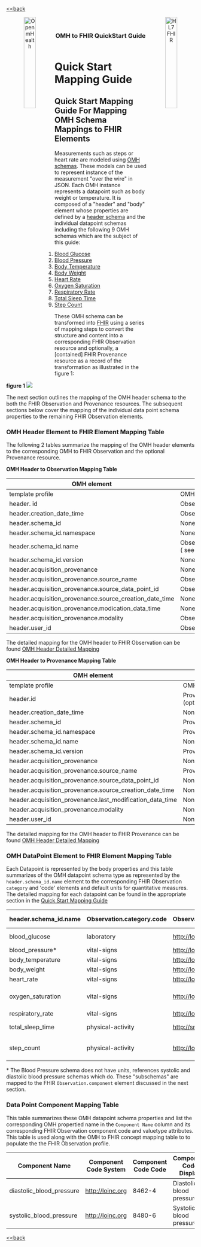 [<<back](../README.md)

<!---
tags: omh2fhir
title: wide-template
--->

<!-- icons -->
<header>
<a href="https://www.openmhealth.org/">
<img align="left" width="25%" height="25%" src="https://www.openmhealth.org/wp-content/themes/openmhealth2015/dist/images/logo@2x.png" alt="Open mHealth">
</a>


<a href="http://hl7.org/fhir">
<img align="right" width="25%" height="25%" src="http://build.fhir.org/assets/images/fhir-logo-www.png" alt="HL7 FHIR">
</a>

<br />

<h3 class="logoHeader" style="text-align: center">OMH to FHIR QuickStart Guide</h3>
</header>


<!-- wide style: to accomodate tables -->



# Quick Start Mapping Guide


## Quick Start Mapping Guide For Mapping OMH Schema Mappings to FHIR Elements

Measurements such as steps or heart rate are modeled using [OMH schemas](https://www.openmhealth.org/documentation/#/schema-docs/schema-library).  These models can be used to represent instance of the measurement "over the wire" in JSON.  Each OMH instance represents a datapoint such as body weight or temperature.  It is composed of a "header" and "body" element whose properties are defined by a [header schema](http://www.openmhealth.org/documentation/#/schema-docs/schema-library/schemas/omh_header) and the individual datapoint schemas including the following 9 OMH schemas which are the subject of this guide:

1. [Blood Glucose](https://www.openmhealth.org/documentation/#/schema-docs/schema-library/schemas/omh_blood-glucose)
1. [Blood Pressure](https://www.openmhealth.org/documentation/#/schema-docs/schema-library/schemas/omh_blood-pressure)
1. [Body Temperature](https://www.openmhealth.org/documentation/#/schema-docs/schema-library/schemas/omh_body-temperature)
1. [Body Weight](https://www.openmhealth.org/documentation/#/schema-docs/schema-library/schemas/omh_body-weight)
1. [Heart Rate](https://www.openmhealth.org/documentation/#/schema-docs/schema-library/schemas/omh_heart-rate)
1. [Oxygen Saturation](https://www.openmhealth.org/documentation/#/schema-docs/schema-library/schemas/omh_oxygen-saturation)
1. [Respiratory Rate](https://www.openmhealth.org/documentation/#/schema-docs/schema-library/schemas/omh_respiratory-rate)
1. [Total Sleep Time](https://www.openmhealth.org/documentation/#/schema-docs/schema-library/schemas/omh_total-sleep-time)
1. [Step Count](https://www.openmhealth.org/documentation/#/schema-docs/schema-library/schemas/omh_step-count)

These OMH schema can be transformed into [FHIR](http://hl7.org/fhir/) using a series of mapping steps to convert the structure and content into a corresponding FHIR Observation resource and optionally, a [contained] FHIR Provenance resource as a record of the transformation as illustrated in the figure 1:

**figure 1**
![](https://i.imgur.com/dMywg9h.png)



The next section outlines the mapping of the OMH header schema to the both the FHIR Observation and Provenance resources. The subsequent sections below cover the mapping of the individual data point schema properties to the remaining FHIR Observation elements.

### OMH Header Element to FHIR Element Mapping Table

The following 2 tables summarize the mapping of the OMH header elements to the corresponding OMH to FHIR Observation and the optional Provenance resource.

**OMH Header to Observation Mapping Table**


| OMH element                                             | FHIR element                                                                |
| ------------------------------------------------------- | --------------------------------------------------------------------------- |
| template profile                                        | OMH to FHIR Observation Profile                                             |
| header. id                                              | Observation.identifier                                                      |
| header.creation_date_time                               | Observation.issued                                                          |
| header.schema_id                                        | None                                                                        |
| header.schema_id.namespace                              | None                                                                        |
| header.schema_id.name                                   | Observation.category,Observation.code ( see datapoint mapping table below ) |
| header.schema_id.version                                | None                                                                        |
| header.acquisition_provenance                           | None                                                                        |
| header.acquisition_provenance.source_name               | Observation.device                                                          |
| header.acquisition_provenance.source_data_point_id      | Observation.identifier                                                      |
| header.acquisition_provenance.source_creation_date_time | None                                                                        |
| header.acquisition_provenance.modication_data_time      | None                                                                        |
| header.acquisition_provenance.modality                  | Observation.device.extension                                                |
| header.user_id                                          | Observation.subject                                                         |
<!--{: .grid}-->

The detailed mapping for the OMH header to FHIR Observation can be found [OMH Header Detailed Mapping](/KNSo9U0eTWaqLJRDqbKbWg)

**OMH Header to Provenance Mapping Table**

|OMH element|FHIR element|
|---|---|
|template profile|OMH to FHIR Provenance Profile|
|header.id|Provenance.entity.what.identifier.value (optional)|
|header.creation_date_time|None|
|header.schema_id|Provenance.agent.who.identifier|
|header.schema_id.namespace|Provenance.agent.who.identifier|
|header.schema_id.name|None|
|header.schema_id.version|Provenance.agent.who.identifier|
|header.acquisition_provenance|None|
|header.acquisition_provenance.source_name|Provenance.entity.agent.who.display|
|header.acquisition_provenance.source_data_point_id|None|
|header.acquisition_provenance.source_creation_date_time|None|
|header.acquisition_provenance.last_modification_data_time|None|
|header.acquisition_provenance.modality|None|
|header.user_id|None|
<!--{: .grid}-->

The detailed mapping for the OMH header to FHIR Provenance can be found [OMH Header Detailed Mapping](/KNSo9U0eTWaqLJRDqbKbWg)

### OMH DataPoint Element to FHIR Element Mapping Table

Each Datapoint is represented by the body properties and this table summarizes of the OMH datapoint schema type as represented by the `header.schema_id.name` element to the corresponding FHIR Observation `category` and 'code' elements and default units for quantitative measures. The detailed mapping for each datapoint can be found in the appropriate section in the [Quick Start Mapping Guide](/CncEQ4ewSYOKPPy1GxXpCQ)

header.schema_id.name|Observation.category.code|Observation.code.system|Observation.code.code|Observation.code.display|observation_value_quantity_unit(s) (list)|
--|--|--|--|--|--|
blood_glucose|laboratory|http://loinc.org|2339-0|Glucose Mass/volume in Blood|['mg/dL', 'mmol/L']|
blood_pressure*|vital-signs|http://loinc.org|85354-9|NA*|
body_temperature|vital-signs|http://loinc.org|8310-5|Body temperature|['K','F','C']|
body_weight|vital-signs|http://loinc.org|29463-7|Body weight|['kg', 'g', 'lb']|
heart_rate|vital-signs|http://loinc.org|8867-4|Heart rate|['beats/min']|
oxygen_saturation|vital-signs|http://loinc.org|59408-5|Oxygen saturation in Arterial blood by Pulse oximetry|['%']|
respiratory_rate|vital-signs|http://loinc.org|9279-1|Respiratory Rate|['breaths/min']|
total_sleep_time|physical-activity|http://snomed.info/id|248263006|Duration of sleep (observable entity)|['sec', 'min', 'h']|
step_count|physical-activity|http://loinc.org|55423-8|Number of steps in unspecified time Pedometer|['steps']|

\* The Blood Pressure schema does not have units,  references systolic and diastolic blood pressure schemas which do.  These "subschemas" are mapped to the FHIR `Observation.component` element discussed in the next section.

### Data Point Component Mapping Table

  This table summarizes these OMH datapoint schema properties and list the corresponding OMH propertied name in the  `Component Name` column and its corresponding FHIR Observation component code and valuetype attributes.  This table is used along with the OMH to FHIR concept mapping table to to populate the the FHIR Observation profile.

|Component Name|Component Code System|Component Code Code|Component Code Display|Component Value Type|
|--|--|--|--|--|
|diastolic_blood_pressure|http://loinc.org|8462-4|Diastolic blood pressure|valueQuantity|
|systolic_blood_pressure|http://loinc.org|8480-6|Systolic blood pressure|valueQuantity|


[<<back](../README.md)
